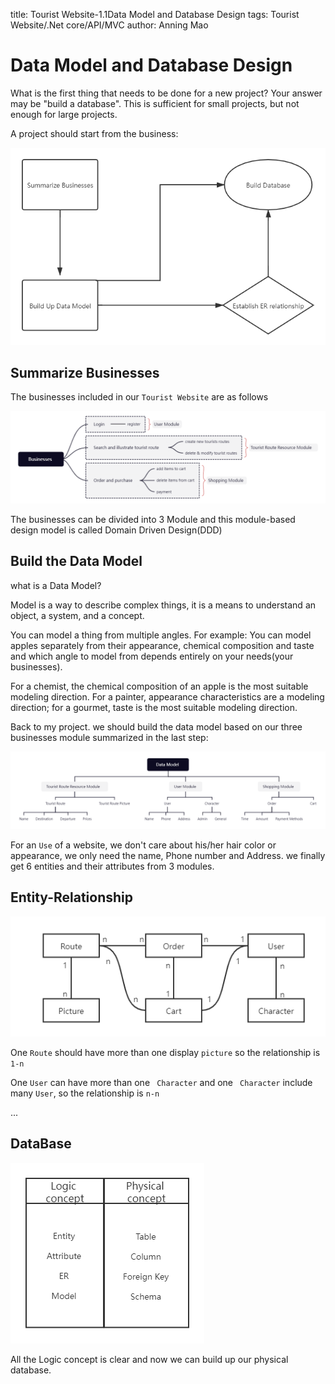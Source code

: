 title: Tourist Website-1.1Data Model and Database Design
tags: Tourist Website/.Net core/API/MVC
author: Anning Mao

# Data Model and Database Design

What is the first thing that needs to be done for a new project? Your answer may be "build a database". This is sufficient for small projects, but not enough for large projects.

A project should start from the business:

![1.1](https://github.com/AnningMao/MarkDownImage/raw/main/.net%20note/Database%20design/1.1.png)



## Summarize Businesses

The businesses included in our `Tourist Website` are as follows

![1.2](https://github.com/AnningMao/MarkDownImage/raw/main/.net%20note/Database%20design/1.2.png)

The businesses can be divided into 3 Module and this module-based design model is called Domain Driven Design(DDD)



## Build the Data Model

what is a Data Model?

Model is a way to describe complex things, it is a means to understand an object, a system, and a concept.

You can model a thing from multiple angles. For example: You can model apples separately from their appearance, chemical composition and taste and which angle to model from depends entirely on your needs(your businesses).

For a chemist, the chemical composition of an apple is the most suitable modeling direction. For a painter, appearance characteristics are a modeling direction; for a gourmet, taste is the most suitable modeling direction.



Back to my project. we should build the data model based on our three businesses module summarized in the last step:

 ![1.3](https://github.com/AnningMao/MarkDownImage/raw/main/.net%20note/Database%20design/1.3.png)



For an `Use` of a website, we don't care about his/her hair color or appearance, we only need the name, Phone number and Address. we finally get 6 entities and their attributes from 3 modules.	

## Entity-Relationship 

 ![1.4](https://github.com/AnningMao/MarkDownImage/raw/main/.net%20note/Database%20design/1.4.png)

One `Route` should have more than one display `picture` so the relationship is `1-n`

One `User` can have more than one ` Character` and one ` Character` include many `User`, so the relationship is `n-n`

...

## DataBase

![1.5](https://github.com/AnningMao/MarkDownImage/raw/main/.net%20note/Database%20design/1.5.png)

All the Logic concept is clear and now we can build up our physical database.

